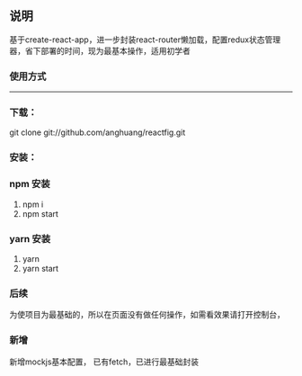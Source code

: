 ##  说明
基于create-react-app，进一步封装react-router懒加载，配置redux状态管理器，省下部署的时间，现为最基本操作，适用初学者

### 使用方式

------------


###  下载：
git clone git://github.com/anghuang/reactfig.git
###  安装：
###  npm 安装
1.  npm i
2.  npm start
###  yarn 安装
1.  yarn
2.  yarn start



### 后续
为使项目为最基础的，所以在页面没有做任何操作，如需看效果请打开控制台，

###  新增
新增mockjs基本配置，
已有fetch，已进行最基础封装


